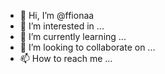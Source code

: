 - 👋 Hi, I’m @ffionaa
- 👀 I’m interested in ...
- 🌱 I’m currently learning ...
- 💞️ I’m looking to collaborate on ...
- 📫 How to reach me ...

<!---
ffionaa/ffionaa is a ✨ special ✨ repository because its `README.md` (this file) appears on your GitHub profile.
You can click the Preview link to take a look at your changes.
--->

